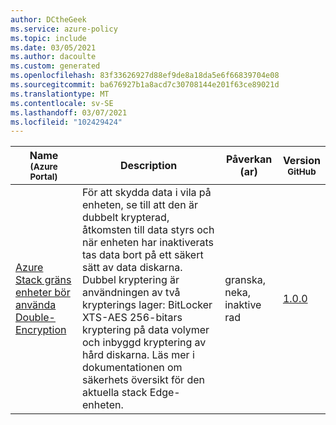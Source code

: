 ```yaml
---
author: DCtheGeek
ms.service: azure-policy
ms.topic: include
ms.date: 03/05/2021
ms.author: dacoulte
ms.custom: generated
ms.openlocfilehash: 83f33626927d88ef9de8a18da5e6f66839704e08
ms.sourcegitcommit: ba676927b1a8acd7c30708144e201f63ce89021d
ms.translationtype: MT
ms.contentlocale: sv-SE
ms.lasthandoff: 03/07/2021
ms.locfileid: "102429424"
---
```

|Name<br /><sub>(Azure Portal)</sub> |Description |Påverkan (ar) |Version<br /><sub>GitHub</sub> |
|---|---|---|---|
|[Azure Stack gräns enheter bör använda Double-Encryption](https://portal.azure.com/#blade/Microsoft_Azure_Policy/PolicyDetailBlade/definitionId/%2Fproviders%2FMicrosoft.Authorization%2FpolicyDefinitions%2Fb4ac1030-89c5-4697-8e00-28b5ba6a8811) |För att skydda data i vila på enheten, se till att den är dubbelt krypterad, åtkomsten till data styrs och när enheten har inaktiverats tas data bort på ett säkert sätt av data diskarna. Dubbel kryptering är användningen av två krypterings lager: BitLocker XTS-AES 256-bitars kryptering på data volymer och inbyggd kryptering av hård diskarna. Läs mer i dokumentationen om säkerhets översikt för den aktuella stack Edge-enheten. |granska, neka, inaktive rad |[1.0.0](https://github.com/Azure/azure-policy/blob/master/built-in-policies/policyDefinitions/Azure%20Stack%20Edge/AzureStackEdge_DoubleEncryption_Audit.json) |

